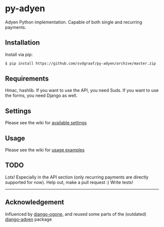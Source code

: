 # py-adyen
Adyen Python implementation. Capable of both single and recurring payments.

## Installation

Install via pip:
```bash
$ pip install https://github.com/svdgraaf/py-adyen/archive/master.zip
```

## Requirements
Hmac, hashlib. If you want to use the API, you need Suds. If you want to use the forms, you need Django as well.

## Settings
Please see the wiki for [available settings](https://github.com/svdgraaf/py-adyen/wiki)

## Usage
Please see the wiki for [usage examples](https://github.com/svdgraaf/py-adyen/wiki)

## TODO
Lots! Especially in the API section (only recurring payments are directly supported for now). Help out, make a pull request :) Write tests!

*****
## Acknowledgement
Influenced by [django-ogone](https://github.com/tschellenbach/Django-ogone), and reused some parts of the (outdated) [django-adyen](https://github.com/dokterbob/django-adyen) package